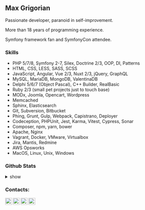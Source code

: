 ## Max Grigorian

Passionate developer, paranoid in self-improvement.

More than 18 years of programming experience.

Symfony framework fan and SymfonyCon attendee.

### Skills
* PHP 5/7/8, Symfony 2-7, Silex, Doctrine 2/3, OOP, DI, Patterns
* HTML, CSS, LESS, SASS, SCSS
* JavaScript, Angular, Vue 2/3, Nuxt 2/3, jQuery, GraphQL
* MySQL, MariaDB, MongoDB, ValentinaDB
* Delphi 5/6/7 (Object Pascal), C++ Builder, RealBasic
* Ruby 2/3 (small pet projects just to touch base)
* MODx, Joomla, Opencart, Wordpress
* Memcached
* Sphinx, Elasticsearch
* Git, Subversion, Bitbucket
* Phing, Grunt, Gulp, Webpack, Capistrano, Deployer
* Codeception, PHPUnit, Jest, Karma, Vitest, Cypress, Sonar
* Composer, npm, yarn, bower
* Apache, Nginx
* Vagrant, Docker, VMware, Virtualbox
* Jira, Mantis, Redmine
* AWS Opsworks
* MacOS, Linux, Unix, Windows


### Github Stats
<details>
  <summary>show</summary>

  <img align="left" alt="MAXakaWIZARD's Github Stats" src="https://github-readme-stats.codestackr.vercel.app/api?username=MAXakaWIZARD&show_icons=true&hide_border=true" />
</details>

### Contacts:
[<img align="left" alt="YouTube" width="22px" src="https://cdn.jsdelivr.net/npm/simple-icons@v3/icons/youtube.svg" />][youtube]
[<img align="left" alt="Twitter" width="22px" src="https://cdn.jsdelivr.net/npm/simple-icons@v3/icons/twitter.svg" />][twitter]
[<img align="left" alt="LinkedIn" width="22px" src="https://cdn.jsdelivr.net/npm/simple-icons@v3/icons/linkedin.svg" />][linkedin]
[<img align="left" alt="Instagram" width="22px" src="https://cdn.jsdelivr.net/npm/simple-icons@v3/icons/instagram.svg" />][instagram]

[twitter]: https://twitter.com/maxakawizard
[youtube]: https://www.youtube.com/channel/UCtwTK9XASNtd4sivyar0Ngg/
[instagram]: https://instagram.com/maxakawizard
[linkedin]: https://www.linkedin.com/in/maxakawizard
<!--
**MAXakaWIZARD/MAXakaWIZARD** is a ✨ _special_ ✨ repository because its `README.md` (this file) appears on your GitHub profile.

Here are some ideas to get you started:

- 🔭 I’m currently working on ...
- 🌱 I’m currently learning ...
- 👯 I’m looking to collaborate on ...
- 🤔 I’m looking for help with ...
- 💬 Ask me about ...
- 📫 How to reach me: ...
- 😄 Pronouns: ...
- ⚡ Fun fact: ...
-->
